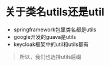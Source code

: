# 关于类名utils还是util
* springframework包里类名都是utils
* google开发的guava是utils
* keycloak框架中的util和utils都有

> 所以，我们也选择utils后缀
